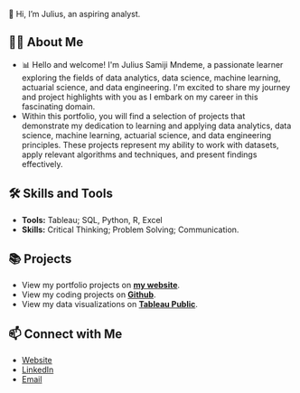 👋 Hi, I’m Julius, an aspiring analyst. 

## 🙋‍♀️ About Me
- 📊 Hello and welcome! I'm Julius Samiji Mndeme, a passionate learner exploring the fields of data analytics, data science, machine learning, actuarial science, and data engineering. I'm excited to share my journey and project highlights with you as I embark on my career in this fascinating domain.
- Within this portfolio, you will find a selection of projects that demonstrate my dedication to learning and applying data analytics, data science, machine learning, actuarial science, and data engineering principles. These projects represent my ability to work with datasets, apply relevant algorithms and techniques, and present findings effectively.


## 🛠 Skills and Tools
- **Tools:** Tableau; SQL, Python, R, Excel 
- **Skills:** Critical Thinking; Problem Solving; Communication.

## 📚 Projects
- View my portfolio projects on [**my website**](https://sites.google.com/view/juliussamijimndemeportfolio/home). 
- View my coding projects on [**Github**](https://github.com/JuliusSamijiMndeme?tab=repositories).
- View my data visualizations on [**Tableau Public**](https://public.tableau.com/app/profile/juliusmndeme).

## 📫 Connect with Me
- [Website](https://sites.google.com/view/juliussamijimndemeportfolio/home) 
- [LinkedIn](https://www.linkedin.com/in/jsm100)
- [Email](mailto:mndemejulius7@gmail.com)

